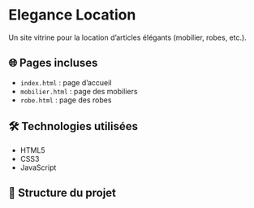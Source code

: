 # Elegance Location

Un site vitrine pour la location d’articles élégants (mobilier, robes, etc.).

## 🌐 Pages incluses

- `index.html` : page d’accueil
- `mobilier.html` : page des mobiliers
- `robe.html` : page des robes

## 🛠️ Technologies utilisées

- HTML5
- CSS3
- JavaScript

## 📁 Structure du projet


